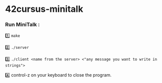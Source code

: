 # 42cursus-minitalk

### Run MiniTalk : 

:one: ```make```

:two: ```./server```

:three: ```./client <name from the server> <"any message you want to write in strings">```

:four: control-z on your keyboard to close the program.
